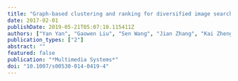 ```yaml
---
title: "Graph-based clustering and ranking for diversified image search"
date: 2017-02-01
publishDate: 2019-05-21T05:07:10.115411Z
authors: ["Yan Yan", "Gaowen Liu", "Sen Wang", "Jian Zhang", "Kai Zheng"]
publication_types: ["2"]
abstract: ""
featured: false
publication: "*Multimedia Systems*"
doi: "10.1007/s00530-014-0419-4"
---
```


